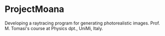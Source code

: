 # ProjectMoana
Developing a raytracing program for generating photorealistic images. Prof. M. Tomasi's course at Physics dpt., UniMi, Italy.
<!--stackedit_data:
eyJoaXN0b3J5IjpbLTE0NDIwMTkzODhdfQ==
-->